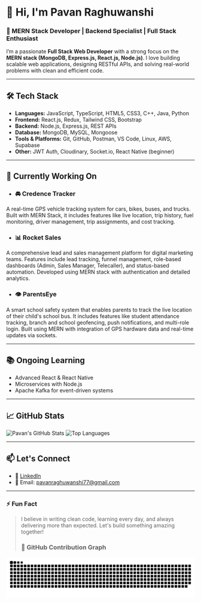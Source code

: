 # 👋 Hi, I'm Pavan Raghuwanshi

### 🚀 MERN Stack Developer | Backend Specialist | Full Stack Enthusiast

I’m a passionate **Full Stack Web Developer** with a strong focus on the **MERN stack (MongoDB, Express.js, React.js, Node.js)**. I love building scalable web applications, designing RESTful APIs, and solving real-world problems with clean and efficient code.

---

## 🛠️ Tech Stack

- **Languages:** JavaScript, TypeScript, HTML5, CSS3, C++, Java, Python
- **Frontend:** React.js, Redux, Tailwind CSS, Bootstrap
- **Backend:** Node.js, Express.js, REST APIs
- **Database:** MongoDB, MySQL, Mongoose
- **Tools & Platforms:** Git, GitHub, Postman, VS Code, Linux, AWS, Supabase
- **Other:** JWT Auth, Cloudinary, Socket.io, React Native (beginner)

---

## 🌱 Currently Working On

- ### 🚘 **Credence Tracker**  
A real-time GPS vehicle tracking system for cars, bikes, buses, and trucks. Built with MERN Stack, it includes features like live location, trip history, fuel monitoring, driver management, trip assignments, and cost tracking.

- ### 📊 **Rocket Sales**  
A comprehensive lead and sales management platform for digital marketing teams. Features include lead tracking, funnel management, role-based dashboards (Admin, Sales Manager, Telecaller), and status-based automation. Developed using MERN stack with authentication and detailed analytics.

- ### 👁️ **ParentsEye**  
A smart school safety system that enables parents to track the live location of their child's school bus. It includes features like student attendance tracking, branch and school geofencing, push notifications, and multi-role login. Built using MERN with integration of GPS hardware data and real-time updates via sockets.

---

## 📚 Ongoing Learning

- Advanced React & React Native
- Microservices with Node.js
- Apache Kafka for event-driven systems

---

## 📈 GitHub Stats

![Pavan's GitHub Stats](https://github-readme-stats.vercel.app/api?username=pavanraghuwanshi&show_icons=true&theme=react)
![Top Languages](https://github-readme-stats.vercel.app/api/top-langs/?username=pavanraghuwanshi&layout=compact&theme=react)

---

## 📫 Let's Connect

- 💼 [LinkedIn](https://www.linkedin.com/in/pavanraghuwanshi/)
- 📧 Email: pavanraghuwanshi77@gmail.com

---

### ⚡ Fun Fact

> I believe in writing clean code, learning every day, and always delivering more than expected. Let's build something amazing together!
>
> ### 🔗 GitHub Contribution Graph

![GitHub Contributions](https://github.com/Platane/snk/raw/output/github-contribution-grid-snake.svg)

